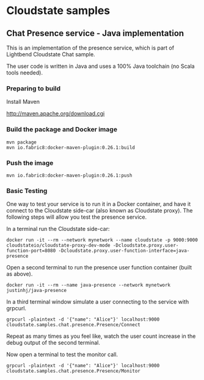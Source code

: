 # Cloudstate samples

## Chat Presence service - Java implementation

This is an implementation of the presence service, which is part of Lightbend Cloudstate Chat sample.

The user code is written in Java and uses a 100% Java toolchain (no Scala tools needed).

### Preparing to build

Install Maven

http://maven.apache.org/download.cgi

### Build the package and Docker image

```
mvn package
mvn io.fabric8:docker-maven-plugin:0.26.1:build
```

### Push the image

```
mvn io.fabric8:docker-maven-plugin:0.26.1:push
```

### Basic Testing

One way to test your service is to run it in a Docker container, and have it connect to the Cloudstate side-car (also known as Cloudstate proxy). The following steps will allow you test the presence service.

In a terminal run the Cloudstate side-car:

`docker run -it --rm --network mynetwork --name cloudstate -p 9000:9000 cloudstateio/cloudstate-proxy-dev-mode -Dcloudstate.proxy.user-function-port=8080 -Dcloudstate.proxy.user-function-interface=java-presence`

Open a second terminal to run the presence user function container (built as above).

`docker run -it --rm --name java-presence --network mynetwork justinhj/java-presence`

In a third terminal window simulate a user connecting to the service with grpcurl.

`grpcurl -plaintext -d '{"name": "Alice"}' localhost:9000 cloudstate.samples.chat.presence.Presence/Connect`

Repeat as many times as you feel like, watch the user count increase in the debug output of the second terminal.

Now open a terminal to test the monitor call.

`grpcurl -plaintext -d '{"name": "Alice"}' localhost:9000 cloudstate.samples.chat.presence.Presence/Monitor`

